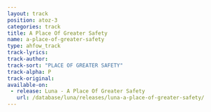 ```yaml
---
layout: track
position: atoz-3
categories: track
title: A Place Of Greater Safety
name: a-place-of-greater-safety
type: ahfow_track
track-lyrics: 
track-author: 
track-sort: "PLACE OF GREATER SAFETY"
track-alpha: P
track-original: 
available-on:
 - release: Luna - A Place Of Greater Safety
   url: /database/luna/releases/luna-a-place-of-greater-safety/
---
```

